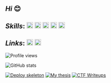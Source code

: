## *Hi* :blush:

## *Skills*: [<img height="20" width="20" src="https://cdn.jsdelivr.net/npm/simple-icons@v4/icons/python.svg" />](https://www.python.org/) [<img height="20" width="20" src="https://cdn.jsdelivr.net/npm/simple-icons@v4/icons/flask.svg"/>](https://flask.palletsprojects.com/en/1.1.x/) [<img height="20" width="20" src="https://cdn.jsdelivr.net/npm/simple-icons@v4/icons/docker.svg" />](https://www.docker.com/) [<img height="20" width="20" src="https://cdn.jsdelivr.net/npm/simple-icons@v4/icons/nginx.svg" />](https://nginx.org/) [<img height="20" width="20" src="https://cdn.jsdelivr.net/npm/simple-icons@v4/icons/mysql.svg" />](https://www.mysql.com/)

## *Links*: [<img src='https://cdn.jsdelivr.net/npm/simple-icons@3.0.1/icons/telegram.svg' alt='telegram' height='20'>](https://t.me/JayseSs) [<img src='https://cdn.jsdelivr.net/npm/simple-icons@3.0.1/icons/gmail.svg' alt='telegram' height='20'>](mailto:vladislavolshansky2704@gmail.com)

![Profile views](https://gpvc.arturio.dev/JaysesS)

![GitHub stats](https://github-readme-stats.vercel.app/api?username=JaysesS&show_icons=true&theme=gotham)

[![Deploy skeleton](https://github-readme-stats.vercel.app/api/pin/?username=JaysesS&repo=deploy_skeleton&show_icons=true&theme=gotham)](https://github.com/JaysesS/deploy_skeleton)
[![My thesis](https://github-readme-stats.vercel.app/api/pin/?username=JaysesS&repo=thesis_project&show_icons=true&theme=gotham)](https://github.com/JaysesS/thesis_project)
[![CTF Writeups](https://github-readme-stats.vercel.app/api/pin/?username=JaysesS&repo=ctf_writeups&show_icons=true&theme=gotham)](https://github.com/JaysesS/ctf_writeups)
